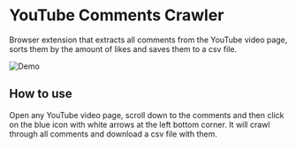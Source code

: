 # YouTube Comments Crawler

Browser extension that extracts all comments from the YouTube video page, sorts them by the amount of likes and saves them to a csv file.

![Demo](https://github.com/rdavydov/yt-comments-crawler/blob/main/yt-comments-crawler-animation.gif?raw=true)

## How to use

Open any YouTube video page, scroll down to the comments and then click on the blue icon with white arrows at the left bottom corner. It will crawl through all comments and download a csv file with them.
